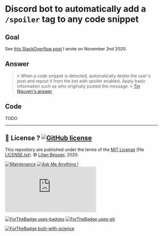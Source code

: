 # Discord bot to automatically add a `/spoiler` tag to any code snippet

## Goal
See [this StackOverflow post](https://stackoverflow.com/questions/64645674/how-to-automatically-mark-as-spoiler-a-snippet-of-code-in-discord?noredirect=1#comment114303076_64645674) I wrote on November 2nd 2020.

## Answer
> « When a code snippet is detected, automatically delete the user's post and repost it from the bot with spoiler enabled. Apply basic information such as who originally posted the message. » [Tin Nguyen's answer](https://stackoverflow.com/questions/64645674/how-to-automatically-mark-as-spoiler-a-snippet-of-code-in-discord?noredirect=1#comment114303076_64645674)

## Code
TODO

---

## :scroll: License ? [![GitHub license](https://img.shields.io/github/license/Naereen/Discord-bot-to-add-spoiler-to-any-code-snippet.svg)](https://github.com/Naereen/Discord-bot-to-add-spoiler-to-any-code-snippet/blob/master/LICENSE)
This repository are published under the terms of the [MIT License](https://lbesson.mit-license.org/) (file [LICENSE.txt](LICENSE.txt)).
© [Lilian Besson](https://GitHub.com/Naereen), 2020.

[![Maintenance](https://img.shields.io/badge/Maintained%3F-yes-green.svg)](https://GitHub.com/Naereen/Discord-bot-to-add-spoiler-to-any-code-snippet/graphs/commit-activity)
[![Ask Me Anything !](https://img.shields.io/badge/Ask%20me-anything-1abc9c.svg)](https://GitHub.com/Naereen/ama)
[![Analytics](https://ga-beacon.appspot.com/UA-38514290-17/github.com/Naereen/Discord-bot-to-add-spoiler-to-any-code-snippet/README.md?pixel)](https://GitHub.com/Naereen/Discord-bot-to-add-spoiler-to-any-code-snippet/)

[![ForTheBadge uses-badges](http://ForTheBadge.com/images/badges/uses-badges.svg)](http://ForTheBadge.com)
[![ForTheBadge uses-git](http://ForTheBadge.com/images/badges/uses-git.svg)](https://GitHub.com/)

[![ForTheBadge built-with-science](http://ForTheBadge.com/images/badges/built-with-science.svg)](https://GitHub.com/Naereen/)
